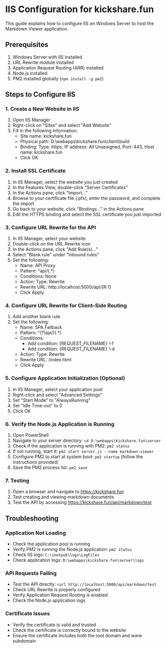 # IIS Configuration for kickshare.fun

This guide explains how to configure IIS on Windows Server to host the Markdown Viewer application.

## Prerequisites

1. Windows Server with IIS installed
2. URL Rewrite module installed
3. Application Request Routing (ARR) installed
4. Node.js installed
5. PM2 installed globally (`npm install -g pm2`)

## Steps to Configure IIS

### 1. Create a New Website in IIS

1. Open IIS Manager
2. Right-click on "Sites" and select "Add Website"
3. Fill in the following information:
   - Site name: kickshare.fun
   - Physical path: D:\webapps\kickshare.fun\client\build
   - Binding: Type: https, IP address: All Unassigned, Port: 443, Host name: kickshare.fun
   - Click OK

### 2. Install SSL Certificate

1. In IIS Manager, select the website you just created
2. In the Features View, double-click "Server Certificates"
3. In the Actions pane, click "Import..."
4. Browse to your certificate file (.pfx), enter the password, and complete the import
5. Go back to your website, click "Bindings..." in the Actions pane
6. Edit the HTTPS binding and select the SSL certificate you just imported

### 3. Configure URL Rewrite for the API

1. In IIS Manager, select your website
2. Double-click on the URL Rewrite icon
3. In the Actions pane, click "Add Rule(s)..."
4. Select "Blank rule" under "Inbound rules"
5. Set the following:
   - Name: API Proxy
   - Pattern: ^api/(.*)
   - Conditions: None
   - Action: Type: Rewrite
   - Rewrite URL: http://localhost:5000/api/{R:1}
   - Click Apply

### 4. Configure URL Rewrite for Client-Side Routing

1. Add another blank rule
2. Set the following:
   - Name: SPA Fallback
   - Pattern: ^(?!api/)(.*)
   - Conditions: 
     - Add condition: {REQUEST_FILENAME} !-f
     - Add condition: {REQUEST_FILENAME} !-d
   - Action: Type: Rewrite
   - Rewrite URL: /index.html
   - Click Apply

### 5. Configure Application Initialization (Optional)

1. In IIS Manager, select your application pool
2. Right-click and select "Advanced Settings"
3. Set "Start Mode" to "AlwaysRunning"
4. Set "Idle Time-out" to 0
5. Click OK

### 6. Verify the Node.js Application is Running

1. Open PowerShell
2. Navigate to your server directory: `cd D:\webapps\kickshare.fun\server`
3. Check if the application is running with PM2: `pm2 status`
4. If not running, start it: `pm2 start server.js --name markdown-viewer`
5. Configure PM2 to start at system boot: `pm2 startup` (follow the instructions provided)
6. Save the PM2 process list: `pm2 save`

### 7. Testing

1. Open a browser and navigate to https://kickshare.fun
2. Test creating and viewing markdown documents
3. Test the API by accessing https://kickshare.fun/api/markdown/test

## Troubleshooting

### Application Not Loading

- Check the application pool is running
- Verify PM2 is running the Node.js application: `pm2 status`
- Check IIS logs: `C:\inetpub\logs\LogFiles`
- Check application logs: `D:\webapps\kickshare.fun\server\logs`

### API Requests Failing

- Test the API directly: `curl http://localhost:5000/api/markdown/test`
- Check URL Rewrite is properly configured
- Verify Application Request Routing is enabled
- Check the Node.js application logs

### Certificate Issues

- Verify the certificate is valid and trusted
- Check the certificate is correctly bound to the website
- Ensure the certificate includes both the root domain and www subdomain
